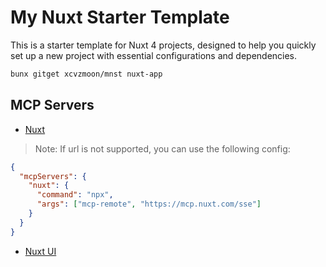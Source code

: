 # My Nuxt Starter Template

This is a starter template for Nuxt 4 projects, designed to help you quickly set up a new project with essential configurations and dependencies.

```bash
bunx gitget xcvzmoon/mnst nuxt-app
```

## MCP Servers

- [Nuxt](https://mcp.nuxt.space/)

> Note: If url is not supported, you can use the following config:

```json
{
  "mcpServers": {
    "nuxt": {
      "command": "npx",
      "args": ["mcp-remote", "https://mcp.nuxt.com/sse"]
    }
  }
}
```

- [Nuxt UI](https://ui.nuxt.com/docs/getting-started/ai/mcp)
